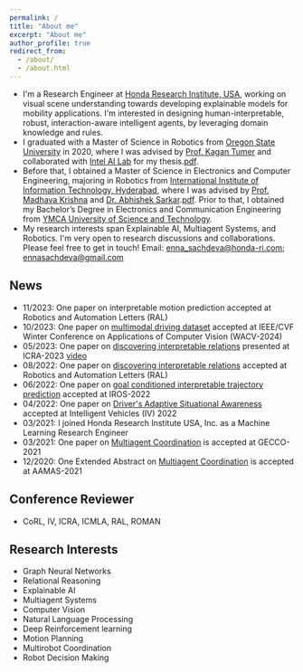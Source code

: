 ```yaml
---
permalink: /
title: "About me"
excerpt: "About me"
author_profile: true
redirect_from: 
  - /about/
  - /about.html
---
```


<!---
<p align="center">
  <img src="https://github.com/EnnaSachdeva/ennasachdeva_roboticist.github.io/blob/master/files/enna_img.png?raw=true" alt="Photo" class="inline"/>
</p>
--->

* I'm a Research Engineer at [Honda Research Institute, USA](https://usa.honda-ri.com/), working on visual scene understanding towards developing explainable models for mobility applications. I'm interested in designing human-interpretable, robust, interaction-aware intelligent agents, by leveraging domain knowledge and rules.
* I graduated with a Master of Science in Robotics from [Oregon State University](https://robotics.oregonstate.edu/) in 2020, where I was advised by [Prof. Kagan Tumer](http://web.engr.oregonstate.edu/~ktumer/) and collaborated with [Intel AI Lab](https://www.intel.com/content/www/us/en/artificial-intelligence/researchers.html) for my thesis.[pdf](https://ir.library.oregonstate.edu/downloads/gq67jz60h?locale=en). 
* Before that, I obtained a Master of Science in Electronics and Computer Engineering, majoring in Robotics from [International Institute of Information Technology, Hyderabad](https://www.iiit.ac.in/), where I was advised by [Prof. Madhava Krishna](https://faculty.iiit.ac.in/~mkrishna/) and [Dr. Abhishek Sarkar](https://www.researchgate.net/profile/Abhishek_Sarkar4).[pdf](https://www.google.com/url?sa=t&rct=j&q=&esrc=s&source=web&cd=&ved=2ahUKEwiI-JWR-8vuAhWFtJ4KHVa7Az4QFjAAegQIBBAC&url=http%3A%2F%2Fweb2py.iiit.ac.in%2Fresearch_centres%2Fpublications%2Fdownload%2Fmastersthesis.pdf.8500de55f6080e24.6d61696e2e706466.pdf&usg=AOvVaw124iKWYTP-f_KY_OKCL4V4for). Prior to that, I obtained my Bachelor’s Degree in Electronics and Communication Engineering from [YMCA University of Science and Technology](https://jcboseust.ac.in/).
* My research interests span Explainable AI, Multiagent Systems, and Robotics. I'm very open to research discussions and collaborations. Please feel free to get in touch!
Email: [enna_sachdeva@honda-ri.com](enna_sachdeva@honda-ri.com); [ennasachdeva@gmail.com](ennasachdeva@gmail.com)

## News
* 11/2023: One paper on interpretable motion prediction accepted at Robotics and Automation Letters (RAL)
* 10/2023: One paper on [multimodal driving dataset](https://arxiv.org/abs/2309.06597) accepted at IEEE/CVF Winter Conference on Applications of Computer Vision (WACV-2024)
* 05/2023: One paper on [discovering interpretable relations](https://ieeexplore.ieee.org/document/9894686) presented at ICRA-2023 [video](https://www.youtube.com/watch?v=tq-yprh-AGY) 
* 08/2022: One paper on [discovering interpretable relations](https://ieeexplore.ieee.org/document/9894686) accepted at Robotics and Automation Letters (RAL)
* 06/2022: One paper on [goal conditioned interpretable trajectory prediction](https://arxiv.org/pdf/2203.15112.pdf) accepted at IROS-2022
* 04/2022: One paper on [Driver's Adaptive Situational Awareness](https://ieeexplore.ieee.org/document/9894686) accepted at Intelligent Vehicles (IV) 2022
* 03/2021: I joined Honda Research Institute USA, Inc. as a Machine Learning Research Engineer 
* 03/2021: One paper on [Multiagent Coordination](https://dl.acm.org/doi/10.1145/3449639.3459387) is accepted at GECCO-2021
* 12/2020: One Extended Abstract on [Multiagent Coordination](https://www.ifaamas.org/Proceedings/aamas2021/pdfs/p1637.pdf) is accepted at AAMAS-2021

## Conference Reviewer
* CoRL, IV, ICRA, ICMLA, RAL, ROMAN

## Research Interests
* Graph Neural Networks
* Relational Reasoning
* Explainable AI
* Multiagent Systems
* Computer Vision
* Natural Language Processing
* Deep Reinforcement learning
* Motion Planning
* Multirobot Coordination
* Robot Decision Making


